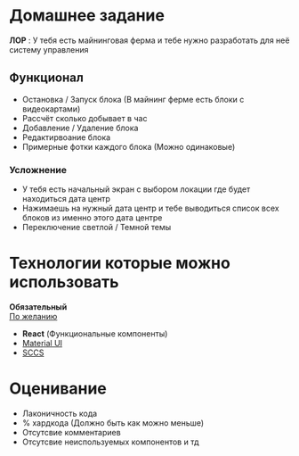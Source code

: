 # Домашнее задание

**ЛОР** : У тебя есть майнинговая ферма и тебе нужно разработать для неё систему управления

## Функционал

- Остановка / Запуск блока (В майнинг ферме есть блоки с видеокартами)
- Рассчёт сколько добывает в час
- Добавление / Удаление блока
- Редактирвоание блока
- Примерные фотки каждого блока (Можно одинаковые)

### Усложнение

- У тебя есть начальный экран с выбором локации где будет находиться дата центр
- Нажимаешь на нужный дата центр и тебе выводиться список всех блоков из именно этого дата центре
- Переключение светлой / Темной темы

# Технологии которые можно использовать

**Обязательный**
<br/>
<u>По желанию</u>

- **React** (Функциональные компоненты)
- <u>Material UI</u>
- <u>SCCS</u>

# Оценивание

- Лаконичность кода
- % хардкода (Должно быть как можно меньше)
- Отсутсвие комментариев
- Отсутсвие неиспользуемых компонентов и тд
